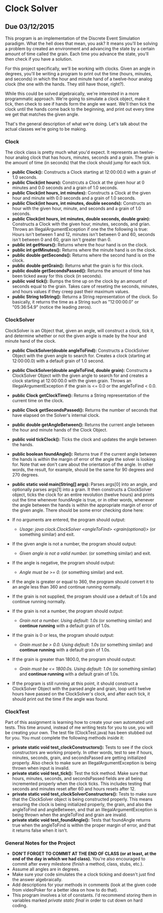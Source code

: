# Clock Solver
## Due 03/12/2015

This program is an implementation of the Discrete Event Simulation paradigm. What the
hell does that mean, you ask? It means you'll be solving a problem by created an
environment and advancing the state by a certain amount of time called the grain.
Each time you advance the state, you'll then check if you have a solution.

For this project specifically, we'll be working with clocks. Given an angle in degrees, you'll be writing a
program to print out the time (hours, minutes, and seconds) in which the hour and minute hand
of a twelve-hour analog clock (the one with the hands. They still have those, right?).

While this could be solved algebraically, we're interested in a more programmatic approach.
We're going to simulate a clock object, make it tick, then check to
see if hands form the angle we want. We'll then tick the clock until the hands come back
to the beginning, and print out every time we get that matches the given angle.

That's the general description of what we're doing. Let's talk about the actual classes
we're going to be making.

### Clock

The clock class is pretty much what you'd expect. It represents an twelve-hour analog
clock that has hours, minutes, seconds and a grain. The grain is the amount of time (in seconds)
that the clock should jump for each tick.

* **public Clock():** Constructs a Clock starting at 12:00:00.0 with a grain of 1.0 seconds.
* **public Clock(int hours):** Constrcuts a Clock at the given hour at 0 minutes and 0.0 seconds
        and a grain of 1.0 seconds.
* **public Clock(int hours, int minutes):** Constructs a Clock at the given hour and minute
        with 0.0 seconds and a grain of 1.0 seconds.
* **public Clock(int hours, int minutes, double seconds):** Constructs an hour with the given hour, minute,
        and seconds and a grain of 1.0 seconds.
* **public Clock(int hours, int minutes, double seconds, double grain):** Constructs a Clock with
        the given hour, minutes, seconds, and grian. Throws an IllegalArgumentException if one the
        the following is true: Hours isn't between 1 and 12, minutes isn't between 0 and 60, seconds isn't
        between 0 and 60, grain isn't greater than 0.
* **public int getHours():** Returns where the hour hand is on the clock.
* **public int getMinutes():** Returns where the minute hand is on the clock.
* **public double getSeconds():** Returns where the second hand is on the clock.
* **public double getGrain():** Returns what the grain is for this clock.
* **public double getSecondsPassed():** Returns the amount of time has been ticked away
        for this clock (in seconds).
* **public void tick():** Bumps the time up on the clock by an amount of seconds equal
        to the grain. Takes care of reseting the seconds, minutes, and hours values if they
        creep past their maximum values.
* **public String toString():** Returns a String representation of the clock. So basically,
        it returns the time as a String such as "12:00:00.0" or "05:36:54.9" (notice the leading
        zeros).

### ClockSolver

ClockSolver is an Object that, given an angle, will construct a clock, tick it, and determine
whether or not the given angle is made by the hour and minute hand of the clock.

* **public ClockSolver(double angleToFind):** Constructs a ClockSolver Object with the given
        angle to search for. Creates a clock (starting at 12:00:00.0) with a default grain of 1.0 second.
* **public ClockSolver(double angleToFind, double grain):** Constructs a ClockSolver Object
        with the given angle to search for and creates a clock starting at 12:00:00.0 with
        the given grain. Throws an IllegalArgumentException if the grain is <= 0.0 or the
        angleToFind < 0.0.
* **public Clock getClockTime():** Returns a String representation of the current time on the clock.
* **public Clock getSecondsPassed():** Returns the number of seconds that have elapsed on the Solver's internal clock.
* **public double getAngleBetween():** Returns the current angle between the hour and minute hands
        of the Clock Object.
* **public void tickClock():** Ticks the clock and updates the angle between the hands.
* **public boolean foundAngle():** Returns true if the current angle between the hands is
        within the margin of error of the angle the solver is looking for. Note that we don't
        care about the orientation of the angle. In other words, the result, for example, should
        be the same for 90 degrees and 270 degrees.
* **public static void main(String[] args):** Parses args[0] into an angle, and optionally
        parses args[1] into a grain. It then constructs a ClockSolver object, ticks the clock
        for an entire revolution (twelve hours) and prints out the time whenever
        foundAngle is true, or in other words, whenever the angle between the hands is within the
        appropriate margin of error of the given angle. There should be some error checking done here:  

* If no arguments are entered, the program should output:  
    * *Usage: java clock.ClockSolver \<angleToFind> \<grain(optional)>* (or something similar) and exit.
* If the given angle is not a number, the program should output:
    * *Given angle is not a valid number.* (or something similar) and exit.
* If the angle is negative, the program should output:
    * *Angle must be >= 0.* (or something similar) and exit.
* If the angle is greater or equal to 360, the program should convert it to an angle less than 360
        and continue running normally.
* If the grain is not supplied, the program should use a default of 1.0s and continue running normally.
* If the grain is not a number, the program should output:
    * *Grain not a number. Using default: 1.0s* (or something similar) and **continue running**
        with a default grain of 1.0s.
* If the grain is 0 or less, the program should output:
    * *Grain must be > 0.0. Using default: 1.0s* (or something similar) and **continue running**
        with a default grain of 1.0s.
* If the grain is greater than 1800.0, the program should output:
    * *Grain must be <= 1800.0s. Using default: 1.0s* (or something similar) and **continue running**
        with a default grain of 1.0s.
* If the program is still running at this point, it should construct a ClockSolver Object with
        the parsed angle and grain, loop until twelve hours have passed on the ClockSolver's clock, and after each tick,
        it should print out the time if the angle was found.

### ClockTest

Part of this assignment is learning how to create your own automated unit tests.
This time around, instead of me writing tests for you to use, you will be creating your own.
The test file (ClockTest.java) has been stubbed out for you. You must complete the
following methods inside it:

* **private static void test_clockConstructors():** Tests to see if the clock constructors
        are working properly. In other words, test to see if hours, minutes, seconds, grain, and
        secondsPassed are getting initialized properly. Also check to make sure
        an IllegalArgumentException is being thrown when input is invalid.
* **private static void test_tick():** Test the tick method. Make sure that hours, minutes,
        seconds, and secondsPassed fields are all being incremented properly when the
        clock ticks. This includes testing that seconds and minutes reset after 60
        and hours resets after 12.
* **private static void test_clockSolverConstructors():** Tests to make sure that the
        ClockSolver object is being constructed properly. This means ensuring the clock
        is being initialized properly, the grain, and also the angleToFind and angleBetween,
        and that an IllegalArgumentException is being thrown when the angleToFind and grain
        are invalid.
* **private static void test_foundAngle():** Tests that foundAngle returns true when the
        angleToFind is within the proper margin of error, and that it returns false when it isn't.

### General Notes for the Project

* **DON'T FORGET TO COMMIT AT THE END OF CLASS (or at least, at the end of the day in which we had class).**
You're also encouraged to commit after every milestone (finish a method, class, stubs, etc.).
* Assume all angles are in degrees.
* Make sure your code simulates the a clock ticking and doesn't just find the answer algebraically.
* Add descriptions for your methods in comments (look at the given code from videoPoker for
a better idea on how to do that).
* This program involves a lot of constants. I'd recommend storing them in variables marked
*private static final* in order to cut down on hard coding.

